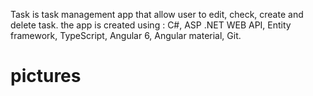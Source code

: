 Task is task management app that allow user to edit, check, create and delete task. the app is created using : C#, ASP .NET WEB API, Entity framework, TypeScript, Angular 6, Angular material, Git.
# pictures

